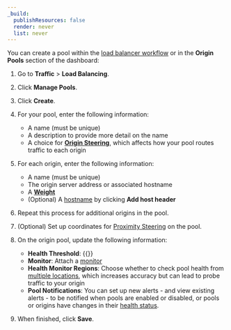```yaml
---
_build:
  publishResources: false
  render: never
  list: never
---
```


You can create a pool within the [load balancer workflow](/load-balancing/how-to/create-load-balancer/) or in the **Origin Pools** section of the dashboard:

1.  Go to **Traffic** > **Load Balancing**.

2.  Click **Manage Pools**.

3.  Click **Create**.

4.  For your pool, enter the following information:
    *   A name (must be unique)
    *   A description to provide more detail on the name
    *   A choice for [**Origin Steering**](/load-balancing/understand-basics/traffic-steering/origin-level-steering/), which affects how your pool routes traffic to each origin

5.  For each origin, enter the following information:
    *   A name (must be unique)
    *   The origin server address or associated hostname
    *   A [**Weight**](/load-balancing/understand-basics/traffic-steering/origin-level-steering/#weights)
    *   (Optional) A [hostname](/load-balancing/additional-options/override-http-host-headers/) by clicking **Add host header**

6.  Repeat this process for additional origins in the pool.

7.  (Optional) Set up coordinates for [Proximity Steering](/load-balancing/understand-basics/traffic-steering/steering-policies/proximity-steering/) on the pool.

8.  On the origin pool, update the following information:
    *   **Health Threshold**: {{<render file=_pool-health-threshold.md productFolder="load-balancing">}}
    *   **Monitor**: Attach a [monitor](/load-balancing/how-to/create-monitor/)
    *   **Health Monitor Regions**: Choose whether to check pool health from [multiple locations](/load-balancing/understand-basics/monitors/#health-monitor-regions), which increases accuracy but can lead to probe traffic to your origin
    *   **Pool Notifications**: You can set up new alerts - and view existing alerts - to be notified when pools are enabled or disabled, or pools or origins have changes in their [health status](/load-balancing/understand-basics/health-details/).

9.  When finished, click **Save**.